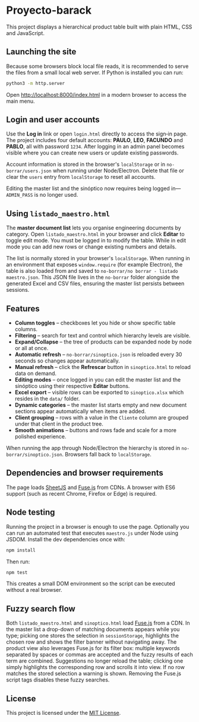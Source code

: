 # Proyecto-barack

This project displays a hierarchical product table built with plain HTML, CSS and JavaScript.

## Launching the site

Because some browsers block local file reads, it is recommended to serve the files from a small local web server. If Python is installed you can run:

```bash
python3 -m http.server
```

Open [http://localhost:8000/index.html](http://localhost:8000/index.html) in a modern browser to access the main menu.

## Login and user accounts

Use the **Log in** link or open `login.html` directly to access the sign‑in page. The project includes four default accounts: **PAULO**, **LEO**, **FACUNDO** and **PABLO**, all with password `1234`. After logging in an admin panel becomes visible where you can create new users or update existing passwords.

Account information is stored in the browser's `localStorage` or in `no-borrar/users.json` when running under Node/Electron. Delete that file or clear the `users` entry from `localStorage` to reset all accounts.

Editing the master list and the sinóptico now requires being logged in—`ADMIN_PASS` is no longer used.

## Using `listado_maestro.html`

The **master document list** lets you organise engineering documents by category. Open `listado_maestro.html` in your browser and click **Editar** to toggle edit mode. You must be logged in to modify the table. While in edit mode you can add new rows or change existing numbers and details.

The list is normally stored in your browser's `localStorage`. When running in an environment that exposes `window.require` (for example Electron), the table is also loaded from and saved to `no-borrar/no borrar - listado maestro.json`. This JSON file lives in the `no-borrar` folder alongside the generated Excel and CSV files, ensuring the master list persists between sessions.

## Features

- **Column toggles** – checkboxes let you hide or show specific table columns.
- **Filtering** – search for text and control which hierarchy levels are visible.
- **Expand/Collapse** – the tree of products can be expanded node by node or all at once.
- **Automatic refresh** – `no-borrar/sinoptico.json` is reloaded every 30 seconds so changes appear automatically.
- **Manual refresh** – click the **Refrescar** button in `sinoptico.html` to reload data on demand.
- **Editing modes** – once logged in you can edit the master list and the sinóptico using their respective **Editar** buttons.
- **Excel export** – visible rows can be exported to `sinoptico.xlsx` which
  resides in the `data/` folder.
- **Dynamic categories** – the master list starts empty and new document sections appear automatically when items are added.
- **Client grouping** – rows with a value in the `Cliente` column are grouped under that client in the product tree.
- **Smooth animations** – buttons and rows fade and scale for a more polished experience.

When running the app through Node/Electron the hierarchy is stored in `no-borrar/sinoptico.json`. Browsers fall back to `localStorage`.

## Dependencies and browser requirements

The page loads [SheetJS](https://sheetjs.com/) and [Fuse.js](https://fusejs.io/) from CDNs. A browser with ES6 support (such as recent Chrome, Firefox or Edge) is required.

## Node testing

Running the project in a browser is enough to use the page. Optionally you can run an automated test that executes `maestro.js` under Node using JSDOM. Install the dev dependencies once with:

```bash
npm install
```

Then run:

```bash
npm test
```

This creates a small DOM environment so the script can be executed without a real browser.

## Fuzzy search flow

 Both `listado_maestro.html` and `sinoptico.html` load [Fuse.js](https://fusejs.io/) from a CDN. In the master list a drop-down of matching documents appears while you type; picking one stores the selection in `sessionStorage`, highlights the chosen row and shows the filter banner without navigating away. The product view also leverages Fuse.js for its filter box: multiple keywords separated by spaces or commas are accepted and the fuzzy results of each term are combined. Suggestions no longer reload the table; clicking one simply highlights the corresponding row and scrolls it into view. If no row matches the stored selection a warning is shown. Removing the Fuse.js script tags disables these fuzzy searches.

## License

This project is licensed under the [MIT License](LICENSE).
